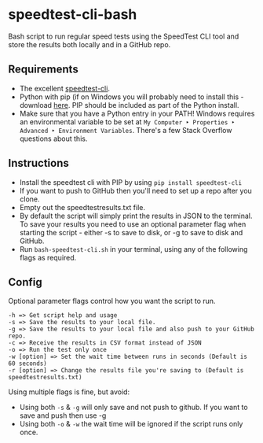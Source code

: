 # speedtest-cli-bash
Bash script to run regular speed tests using the SpeedTest CLI tool and store the results both locally and in a GitHub repo.

## Requirements
- The excellent [speedtest-cli](https://github.com/sivel/speedtest-cli "speedtest-cli GitHub page").
- Python with pip (if on Windows you will probably need to install this - download [here](https://www.python.org/downloads 'Python.org Download page'). PIP should be included as part of the Python install.
- Make sure that you have a Python entry in your PATH! Windows requires an environmental variable to be set at `My Computer ‣ Properties ‣ Advanced ‣ Environment Variables`. There's a few Stack Overflow questions about this.

## Instructions
- Install the speedtest cli with PIP by using `pip install speedtest-cli`
- If you want to push to GitHub then you'll need to set up a repo after you clone.
- Empty out the speedtestresults.txt file.
- By default the script will simply print the results in JSON to the terminal. To save your results you need to use an optional parameter flag when starting the script - either -s to save to disk, or -g to save to disk and GitHub.
- Run `bash-speedtest-cli.sh` in your terminal, using any of the following flags as required.

## Config
Optional parameter flags control how you want the script to run. 
```
-h => Get script help and usage 
-s => Save the results to your local file.
-g => Save the results to your local file and also push to your GitHub repo.
-c => Receive the results in CSV format instead of JSON
-o => Run the test only once
-w [option] => Set the wait time between runs in seconds (Default is 60 seconds)
-r [option] => Change the results file you're saving to (Default is speedtestresults.txt)
```
Using multiple flags is fine, but avoid:
- Using both `-s` & `-g` will only save and not push to github. If you want to save and push then use -g
- Using both `-o` & `-w` the wait time will be ignored if the script runs only once.
